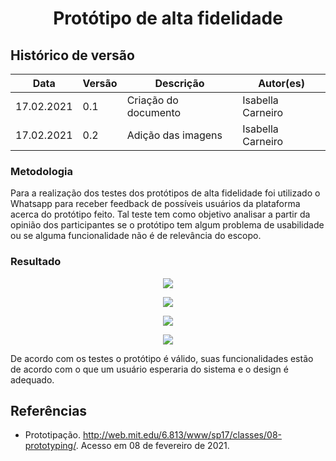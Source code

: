 # <center> Protótipo de alta fidelidade
  ## Histórico de versão
|Data | Versão | Descrição | Autor(es)
| -- | -- | -- | -- |
| 17.02.2021 | 0.1 | Criação do documento | Isabella Carneiro |
| 17.02.2021 | 0.2 | Adição das imagens | Isabella Carneiro |

### Metodologia
Para a realização dos testes dos protótipos de alta fidelidade foi utilizado o Whatsapp para receber feedback de possíveis usuários da plataforma acerca do protótipo feito.
Tal teste tem como objetivo analisar a partir da opinião dos participantes se o protótipo tem algum problema de usabilidade ou se alguma funcionalidade não é de relevância do escopo.


### Resultado

<p align="center">
    <img src='img/teste1.jpg'>
</p>

<p align="center">
    <img src='img/teste2.jpg'>
</p>

<p align="center">
    <img src='img/teste3.jpg'>
</p>

<p align="center">
    <img src='img/teste4.jpg'>
</p>

De acordo com os testes o protótipo é válido, suas funcionalidades estão de acordo com o que um usuário esperaria do sistema e o design é adequado.

## Referências

- Prototipação. http://web.mit.edu/6.813/www/sp17/classes/08-prototyping/. Acesso em 08 de fevereiro de 2021.
